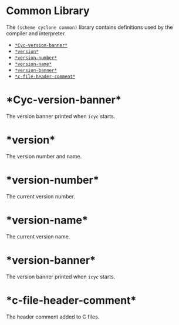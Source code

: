 # Common Library

The `(scheme cyclone common)` library contains definitions used by the compiler and interpreter.

- [`*Cyc-version-banner*`](#Cyc-version-banner)
- [`*version*`](#version)
- [`*version-number*`](#version-number)
- [`*version-name*`](#version-name)
- [`*version-banner*`](#version-banner)
- [`*c-file-header-comment*`](#c-file-header-comment)

# \*Cyc-version-banner\*

The version banner printed when `icyc` starts.

# \*version\*

The version number and name.

# \*version-number\*

The current version number.

# \*version-name\*

The current version name.

# \*version-banner\*

The version banner printed when `icyc` starts.

# \*c-file-header-comment\*

The header comment added to C files.

